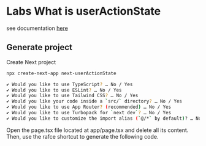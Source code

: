 # Labs What is userActionState
see documentation [here]([myLib/README.md](https://www.youtube.com/watch?v=Qx2-jZJyQUM))

## Generate project

Create Next project
```sh
npx create-next-app next-userActionState

✔ Would you like to use TypeScript? … No / Yes
✔ Would you like to use ESLint? … No / Yes
✔ Would you like to use Tailwind CSS? … No / Yes
✔ Would you like your code inside a `src/` directory? … No / Yes
✔ Would you like to use App Router? (recommended) … No / Yes
✔ Would you like to use Turbopack for `next dev`? … No / Yes
✔ Would you like to customize the import alias (`@/*` by default)? … No / Yes
```

Open the page.tsx file located at app/page.tsx and delete all its content. Then, use the rafce shortcut to generate the following code.
```typescript
```


